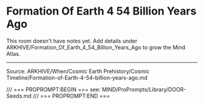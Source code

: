 # Formation Of Earth 4 54 Billion Years Ago

This room doesn't have notes yet. Add details under ARKHIVE/Formation_Of_Earth_4_54_Billion_Years_Ago to grow the Mind Atlas.

---
Source: ARKHIVE/When/Cosmic Earth Prehistory/Cosmic Timeline/Formation-of-Earth-4-54-billion-years-ago.md

/// === PROPROMPT:BEGIN ===
see: MIND/ProPrompts/Library/DOOR-Seeds.md
/// === PROPROMPT:END ===
